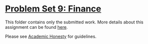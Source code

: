 # [Problem Set 9: Finance](https://cs50.harvard.edu/x/2022/psets/9/finance/)

This folder contains only the submitted work. More details about this assignment can be found [here](https://cs50.harvard.edu/x/2022/psets/9/finance/).

Please see [Academic Honesty](https://cs50.harvard.edu/x/2022/honesty/) for guidelines.
